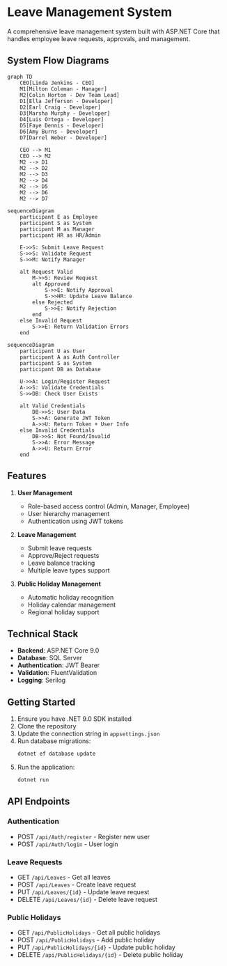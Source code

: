 # Leave Management System

A comprehensive leave management system built with ASP.NET Core that handles employee leave requests, approvals, and management.

## System Flow Diagrams


```mermaid
graph TD
    CEO[Linda Jenkins - CEO]
    M1[Milton Coleman - Manager]
    M2[Colin Horton - Dev Team Lead]
    D1[Ella Jefferson - Developer]
    D2[Earl Craig - Developer]
    D3[Marsha Murphy - Developer]
    D4[Luis Ortega - Developer]
    D5[Faye Dennis - Developer]
    D6[Amy Burns - Developer]
    D7[Darrel Weber - Developer]

    CEO --> M1
    CEO --> M2
    M2 --> D1
    M2 --> D2
    M2 --> D3
    M2 --> D4
    M2 --> D5
    M2 --> D6
    M2 --> D7
```


```mermaid
sequenceDiagram
    participant E as Employee
    participant S as System
    participant M as Manager
    participant HR as HR/Admin

    E->>S: Submit Leave Request
    S->>S: Validate Request
    S->>M: Notify Manager
    
    alt Request Valid
        M->>S: Review Request
        alt Approved
            S->>E: Notify Approval
            S->>HR: Update Leave Balance
        else Rejected
            S->>E: Notify Rejection
        end
    else Invalid Request
        S->>E: Return Validation Errors
    end
```


```mermaid
sequenceDiagram
    participant U as User
    participant A as Auth Controller
    participant S as System
    participant DB as Database

    U->>A: Login/Register Request
    A->>S: Validate Credentials
    S->>DB: Check User Exists
    
    alt Valid Credentials
        DB->>S: User Data
        S->>A: Generate JWT Token
        A->>U: Return Token + User Info
    else Invalid Credentials
        DB->>S: Not Found/Invalid
        S->>A: Error Message
        A->>U: Return Error
    end
```

## Features

1. **User Management**
   - Role-based access control (Admin, Manager, Employee)
   - User hierarchy management
   - Authentication using JWT tokens

2. **Leave Management**
   - Submit leave requests
   - Approve/Reject requests
   - Leave balance tracking
   - Multiple leave types support

3. **Public Holiday Management**
   - Automatic holiday recognition
   - Holiday calendar management
   - Regional holiday support


## Technical Stack

- **Backend**: ASP.NET Core 9.0
- **Database**: SQL Server
- **Authentication**: JWT Bearer
- **Validation**: FluentValidation
- **Logging**: Serilog

## Getting Started

1. Ensure you have .NET 9.0 SDK installed
2. Clone the repository
3. Update the connection string in `appsettings.json`
4. Run database migrations:
   ```bash
   dotnet ef database update
   ```
5. Run the application:
   ```bash
   dotnet run
   ```

## API Endpoints

### Authentication
- POST `/api/Auth/register` - Register new user
- POST `/api/Auth/login` - User login

### Leave Requests
- GET `/api/Leaves` - Get all leaves
- POST `/api/Leaves` - Create leave request
- PUT `/api/Leaves/{id}` - Update leave request
- DELETE `/api/Leaves/{id}` - Delete leave request

### Public Holidays
- GET `/api/PublicHolidays` - Get all public holidays
- POST `/api/PublicHolidays` - Add public holiday
- PUT `/api/PublicHolidays/{id}` - Update public holiday
- DELETE `/api/PublicHolidays/{id}` - Delete public holiday